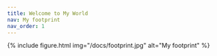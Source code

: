 ```yaml
---
title: Welcome to My World
nav: My footprint
nav_order: 1
---
```



{% include figure.html img="/docs/footprint.jpg" alt="My footprint" %}


